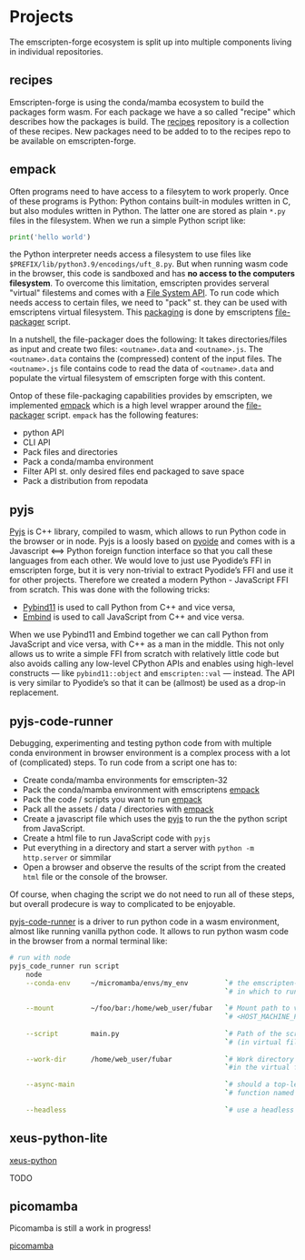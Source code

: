 # Projects

The emscripten-forge ecosystem is split up into multiple components living in
individual repositories.

## recipes

Emscripten-forge is using the conda/mamba ecosystem to build the packages form wasm.
For each package we have a so called "recipe" which describes how the packages is build.
The [recipes](https://github.com/emscripten-forge/recipes/) repository is a collection of 
these recipes. New packages need to be added to to the recipes repo to be available on emscripten-forge.




## empack

Often programs need to have access to a filesytem to work properly. 
Once of these programs is Python:
Python contains built-in modules written in C, but also modules written in Python. The latter one
are stored as plain `*.py` files in the filesystem. 
When we run a simple Python script like:

```python
print('hello world')
```

the Python interpreter needs access a filesystem to use files like  `$PREFIX/lib/python3.9/encodings/uft_8.py`.
But when running wasm code in the browser, this code is sandboxed and has **no
access to the computers filesystem**. 
To overcome this limitation, emscripten provides serveral "virtual" filestems and comes with a [File System API](https://emscripten.org/docs/api_reference/Filesystem-API.html).
To run code which needs access to certain files, we need to "pack" st. they can be used with emscriptens virtual filesystem.
This [packaging](https://emscripten.org/docs/porting/files/packaging_files.html) is done by emscriptens [file-packager](https://github.com/emscripten-core/emscripten/blob/main/tools/file_packager.py) script.

In a nutshell, the file-packager does the following:
It takes directories/files as input and create two files: `<outname>.data`  and `<outname>.js`.
The `<outname>.data` contains the (compressed) content of the input files.
The `<outname>.js` file contains code to read the data of `<outname>.data` and populate the
virtual filesystem of emscripten forge with this content.





Ontop of these file-packaging capabilities provides by emscripten, we implemented [empack](https://github.com/emscripten-forge/empack)
which is a high level wrapper around the [file-packager](https://github.com/emscripten-core/emscripten/blob/main/tools/file_packager.py) script.
`empack` has the following features:

* python API
* CLI API    
* Pack files and directories 
* Pack a conda/mamba environment
* Filter API st. only desired files end packaged to save space
* Pack a distribution from repodata



## pyjs

[Pyjs](https://github.com/emscripten-forge/pyjs) is C++ library, compiled to wasm, which allows to run Python code in the browser or in node.
Pyjs is a loosly based on [pyoide](https://pyodide.org/en/stable/) and comes with is a Javascript ⟺ Python foreign function interface so that you call these languages from each other.
We would love to just use Pyodide’s FFI  in emscripten forge, but it is very non-trivial to extract Pyodide’s FFI and use it for other projects. Therefore we created a modern Python - JavaScript FFI from scratch. This was done with the following tricks:

* [Pybind11](https://github.com/pybind/pybind11) is used to call Python from C++ and vice versa,
* [Embind](https://emscripten.org/docs/porting/connecting_cpp_and_javascript/embind.html) is used to call JavaScript from C++ and vice versa.

When we use Pybind11 and Embind together we can call Python from JavaScript and vice versa, with C++ as a man in the middle. This not only allows us to write a simple FFI from scratch with relatively little code but also avoids calling any low-level CPython APIs and enables using high-level constructs — like `pybind11::object` and `emscripten::val` — instead.
The API is very similar to Pyodide’s so that it can be (allmost) be used as a drop-in replacement.



## pyjs-code-runner


Debugging, experimenting and testing python code from with multiple conda environment 
in browser environment is a complex process with a lot of (complicated) steps. 
To run code from a script one has to:

* Create conda/mamba environments for emscripten-32
* Pack the conda/mamba environment with emscriptens [empack](https://github.com/emscripten-forge/empack)
* Pack the code / scripts you want to run [empack](https://github.com/emscripten-forge/empack)
* Pack all the assets / data / directories with [empack](https://github.com/emscripten-forge/empack)
* Create a javascript file which uses the [pyjs](https://github.com/emscripten-forge/pyjs) to run the the python script from JavaScript.
* Create a html file to run JavaScript code with `pyjs`
* Put everything in a directory and start a server with `python -m http.server` or simmilar
* Open a browser and observe the results of the script from the created `html` file or the console of the browser.

Of course, when chaging the script we do not need to run all of these steps, but overall prodecure is way to complicated to be enjoyable.


[pyjs-code-runner](https://github.com/emscripten-forge/pyjs-code-runner) is a driver to run python code in a wasm environment, almost like running vanilla python code. 
It allows to run python wasm code in the browser from a normal terminal like: 

```bash
# run with node
pyjs_code_runner run script                                                                     \
    node                                                                                        \
    --conda-env     ~/micromamba/envs/my_env         `# the emscripten-forge env`               \
                                                     `# in which to run the code`               \
                                                                                                \
    --mount         ~/foo/bar:/home/web_user/fubar   `# Mount path to virtual filesytem`        \
                                                     `# <HOST_MACHINE_PATH>:<TARGET_PATH>`      \
                                                                                                \
    --script        main.py                          `# Path of the script to run`              \
                                                     `# (in virtual filesystem)`                \
                                                                                                \
    --work-dir      /home/web_user/fubar             `# Work directory `                        \
                                                     `#in the virtual fileystem`                \
                                                                                                \
    --async-main                                     `# should a top-level async`               \
                                                     `# function named main be called`          \
                                                                                                \
    --headless                                       `# use a headless browser to run the code` \

```




## xeus-python-lite

[xeus-python](https://github.com/jupyterlite/xeus-python-kernel)

TODO


## picomamba

Picomamba is still a work in progress!

[picomamba](https://github.com/mamba-org/picomamba)